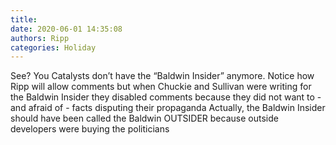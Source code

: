 ```yaml
---
title: 
date: 2020-06-01 14:35:08
authors: Ripp
categories: Holiday
---
```


 See?  You Catalysts don’t have the “Baldwin Insider” anymore.  Notice how Ripp will allow comments but when Chuckie and Sullivan were writing for the Baldwin Insider they disabled comments because they did not want to - and afraid of - facts disputing their propaganda 
Actually, the Baldwin Insider should have been called the Baldwin OUTSIDER because outside developers were buying the politicians